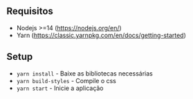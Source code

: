 ## Requisitos

- Nodejs >=14 (https://nodejs.org/en/)
- Yarn (https://classic.yarnpkg.com/en/docs/getting-started)

## Setup

- `yarn install` - Baixe as bibliotecas necessárias
- `yarn build-styles` - Compile o css
- `yarn start` - Inicie a aplicação
